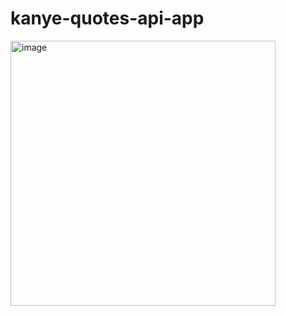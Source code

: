 # kanye-quotes-api-app

<img width="424" alt="image" src="https://github.com/chenphopp/kanye-quotes-api-app/assets/82653803/cf5b6073-0c79-4ac1-99d0-6bdb8317b4a6">
